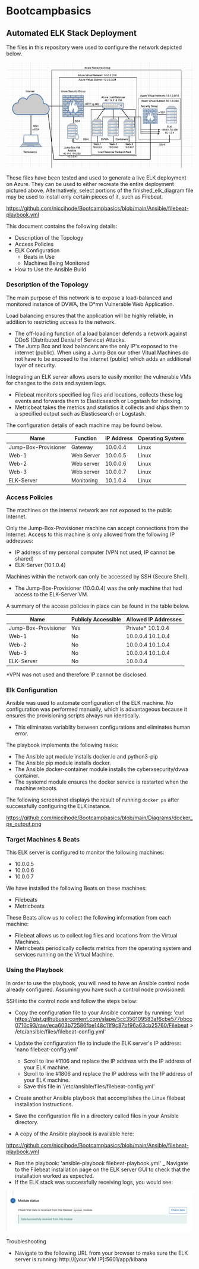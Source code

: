 # Bootcampbasics

## Automated ELK Stack Deployment

The files in this repository were used to configure the network depicted below.

![Finished Elk Diagram](Images/finished_elk_diagram.png)

These files have been tested and used to generate a live ELK deployment on Azure. They can be used to either recreate the entire deployment pictured above. Alternatively, select portions of the finished_elk_diagram file may be used to install only certain pieces of it, such as Filebeat.

https://github.com/niccihode/Bootcampbasics/blob/main/Ansible/filebeat-playbook.yml

This document contains the following details:
- Description of the Topology
- Access Policies
- ELK Configuration
  - Beats in Use
  - Machines Being Monitored
- How to Use the Ansible Build


### Description of the Topology

The main purpose of this network is to expose a load-balanced and monitored instance of DVWA, the D*mn Vulnerable Web Application.

Load balancing ensures that the application will be highly reliable, in addition to restricting access to the network.
- The off-loading function of a load balancer defends a network against DDoS (Distributed Denial of Service) Attacks.
- The Jump Box and load balancers are the only IP's exposed to the internet (public). When using a Jump Box our other Vitual Machines do not have to be exposed to the internet (public) which adds an additional layer of security. 


Integrating an ELK server allows users to easily monitor the vulnerable VMs for changes to the data and system logs.
- Filebeat monitors specified log files and locations, collects these log events and forwards them to Elasticsearch or Logstash for indexing. 
- Metricbeat takes the metrics and statistics it collects and ships them to a specified output such as Elasticsearch or Logstash. 

The configuration details of each machine may be found below.

| Name                 | Function   | IP Address | Operating System |
|----------------------|------------|------------|------------------|
| Jump-Box-Provisioner | Gateway    | 10.0.0.4   | Linux            |
| Web-1                | Web Server | 10.0.0.5   | Linux            |
| Web-2                | Web server | 10.0.0.6   | Linux            |
| Web-3                | Web server | 10.0.0.7   | Linux            |
| ELK-Server           | Monitoring | 10.1.0.4   | Linux            |          

### Access Policies

The machines on the internal network are not exposed to the public Internet. 

Only the Jump-Box-Provisioner machine can accept connections from the Internet. Access to this machine is only allowed from the following IP addresses:
- IP address of my personal computer (VPN not used, IP cannot be shared)
- ELK-Server (10.1.0.4)

Machines within the network can only be accessed by SSH (Secure Shell).
- The Jump-Box-Provisioner (10.0.0.4) was the only machine that had access to the ELK-Server VM.

A summary of the access policies in place can be found in the table below.

| Name                 | Publicly Accessible | Allowed IP Addresses |
|----------------------|---------------------|----------------------|
| Jump-Box-Provisioner | Yes                 | Private* 10.1.0.4    |
| Web-1                | No                  | 10.0.0.4 10.1.0.4    |
| Web-2                | No                  | 10.0.0.4 10.1.0.4    |                     
| Web-3                | No                  | 10.0.0.4 10.1.0.4    |
| ELK-Server           | No                  | 10.0.0.4             |

*VPN was not used and therefore IP cannot be disclosed.

### Elk Configuration

Ansible was used to automate configuration of the ELK machine. No configuration was performed manually, which is advantageous because it ensures the provisioning scripts always run identically.
- This eliminates variablity between configurations and eliminates human error.

The playbook implements the following tasks:
- The Ansible apt module installs docker.io and python3-pip
- The Ansible pip module installs docker.
- The Ansible docker-container module installs the cyberxsecurity/dvwa container.
- The systemd module ensures the docker service is restarted when the machine reboots.

The following screenshot displays the result of running `docker ps` after successfully configuring the ELK instance.

https://github.com/niccihode/Bootcampbasics/blob/main/Diagrams/docker_ps_output.png

### Target Machines & Beats
This ELK server is configured to monitor the following machines:
- 10.0.0.5
- 10.0.0.6
- 10.0.0.7

We have installed the following Beats on these machines:
- Filebeats
- Metricbeats

These Beats allow us to collect the following information from each machine:
- Filebeat allows us to collect log files and locations from the Virtual Machines.
- Metricbeats periodically collects metrics from the operating system and services running on the Virtual Machine.

### Using the Playbook
In order to use the playbook, you will need to have an Ansible control node already configured. Assuming you have such a control node provisioned: 

SSH into the control node and follow the steps below:
- Copy the configuration file to your Ansible container by running:
'curl https://gist.githubusercontent.com/slape/5cc350109583af6cbe577bbcc0710c93/raw/eca603b72586fbe148c11f9c87bf96a63cb25760/Filebeat > /etc/ansible/files/filebeat-config.yml'
- Update the configuration file to include the ELK server's IP address: 'nano filebeat-config.yml'
  - Scroll to line #1106 and replace the IP address with the IP address of your ELK machine.
  - Scroll to line #1806 and replace the IP address with the IP address of your ELK machine.
  - Save this file in  '/etc/ansible/files/filebeat-config.yml'
  
- Create another Ansible playbook that accomplishes the Linux filebeat installation instructions.
- Save the configuration file in a directory called files in your Ansible directory.
- A copy of the Ansible playbook is available here: 

https://github.com/niccihode/Bootcampbasics/blob/main/Ansible/filebeat-playbook.yml

- Run the playbook: 'ansible-playbook filebeat-playbook.yml'
_ Navigate to the Filebeat installation page on the ELK server GUI to check that the installation worked as expected.
- If the ELK stack was successfully receiving logs, you would see:

![Filebeat sucess](Images/filebeat_sucess.png)

Troubleshooting
- Navigate to the following URL from your browser to make sure the ELK server is running: http://[your.VM.IP]:5601/app/kibana

